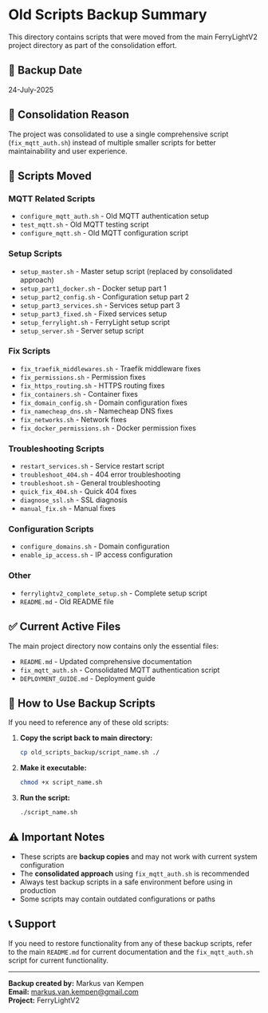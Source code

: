 # Old Scripts Backup Summary

This directory contains scripts that were moved from the main FerryLightV2 project directory as part of the consolidation effort.

## 📅 Backup Date
24-July-2025

## 🔄 Consolidation Reason
The project was consolidated to use a single comprehensive script (`fix_mqtt_auth.sh`) instead of multiple smaller scripts for better maintainability and user experience.

## 📁 Scripts Moved

### MQTT Related Scripts
- `configure_mqtt_auth.sh` - Old MQTT authentication setup
- `test_mqtt.sh` - Old MQTT testing script
- `configure_mqtt.sh` - Old MQTT configuration script

### Setup Scripts
- `setup_master.sh` - Master setup script (replaced by consolidated approach)
- `setup_part1_docker.sh` - Docker setup part 1
- `setup_part2_config.sh` - Configuration setup part 2
- `setup_part3_services.sh` - Services setup part 3
- `setup_part3_fixed.sh` - Fixed services setup
- `setup_ferrylight.sh` - FerryLight setup script
- `setup_server.sh` - Server setup script

### Fix Scripts
- `fix_traefik_middlewares.sh` - Traefik middleware fixes
- `fix_permissions.sh` - Permission fixes
- `fix_https_routing.sh` - HTTPS routing fixes
- `fix_containers.sh` - Container fixes
- `fix_domain_config.sh` - Domain configuration fixes
- `fix_namecheap_dns.sh` - Namecheap DNS fixes
- `fix_networks.sh` - Network fixes
- `fix_docker_permissions.sh` - Docker permission fixes

### Troubleshooting Scripts
- `restart_services.sh` - Service restart script
- `troubleshoot_404.sh` - 404 error troubleshooting
- `troubleshoot.sh` - General troubleshooting
- `quick_fix_404.sh` - Quick 404 fixes
- `diagnose_ssl.sh` - SSL diagnosis
- `manual_fix.sh` - Manual fixes

### Configuration Scripts
- `configure_domains.sh` - Domain configuration
- `enable_ip_access.sh` - IP access configuration

### Other
- `ferrylightv2_complete_setup.sh` - Complete setup script
- `README.md` - Old README file

## ✅ Current Active Files

The main project directory now contains only the essential files:

- `README.md` - Updated comprehensive documentation
- `fix_mqtt_auth.sh` - Consolidated MQTT authentication script
- `DEPLOYMENT_GUIDE.md` - Deployment guide

## 🔧 How to Use Backup Scripts

If you need to reference any of these old scripts:

1. **Copy the script back to main directory:**
   ```bash
   cp old_scripts_backup/script_name.sh ./
   ```

2. **Make it executable:**
   ```bash
   chmod +x script_name.sh
   ```

3. **Run the script:**
   ```bash
   ./script_name.sh
   ```

## ⚠️ Important Notes

- These scripts are **backup copies** and may not work with current system configuration
- The **consolidated approach** using `fix_mqtt_auth.sh` is recommended
- Always test backup scripts in a safe environment before using in production
- Some scripts may contain outdated configurations or paths

## 📞 Support

If you need to restore functionality from any of these backup scripts, refer to the main `README.md` for current documentation and the `fix_mqtt_auth.sh` script for current functionality.

---

**Backup created by:** Markus van Kempen  
**Email:** markus.van.kempen@gmail.com  
**Project:** FerryLightV2 
